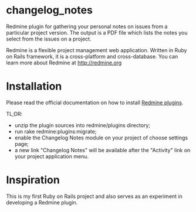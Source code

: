 changelog_notes
===============

Redmine plugin for gathering your personal notes on issues from a particular project version. The output is a PDF file which lists the notes you select from the issues on a project.

Redmine is a flexible project management web application. Written in Ruby on Rails framework, it is a cross-platform and cross-database.
You can learn more about Redmine at http://redmine.org

Installation
============

Please read the official documentation on how to install [Redmine plugins](http://www.redmine.org/projects/redmine/wiki/Plugins "Redmine plugins").

TL;DR:

- unzip the plugin sources into redmine/plugins directory;
- run rake redmine:plugins:migrate;
- enable the Changelog Notes module on your project of choose settings page;
- a new link "Changelog Notes" will be available after the "Activity" link on your project application menu.


Inspiration
===========
This is my first Ruby on Rails project and also serves as an experiment in developing a Redmine plugin.
